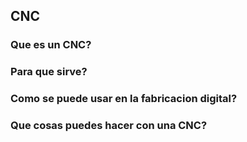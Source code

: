 ## CNC

### Que es un CNC?

### Para que sirve?

### Como se puede usar en la fabricacion digital?

### Que cosas puedes hacer con una CNC?
